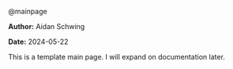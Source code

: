 @mainpage

**Author:** Aidan Schwing

**Date:**  2024-05-22

This is a template main page. I will expand on documentation later.